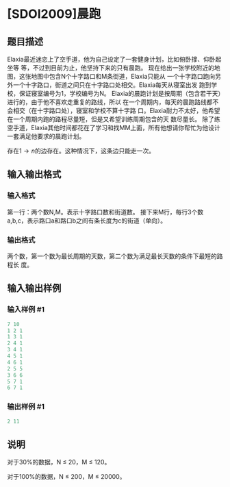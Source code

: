 # [SDOI2009]晨跑

## 题目描述

Elaxia最近迷恋上了空手道，他为自己设定了一套健身计划，比如俯卧撑、仰卧起坐等 等，不过到目前为止，他坚持下来的只有晨跑。 现在给出一张学校附近的地图，这张地图中包含N个十字路口和M条街道，Elaxia只能从 一个十字路口跑向另外一个十字路口，街道之间只在十字路口处相交。Elaxia每天从寝室出发 跑到学校，保证寝室编号为1，学校编号为N。 Elaxia的晨跑计划是按周期（包含若干天）进行的，由于他不喜欢走重复的路线，所以 在一个周期内，每天的晨跑路线都不会相交（在十字路口处），寝室和学校不算十字路 口。Elaxia耐力不太好，他希望在一个周期内跑的路程尽量短，但是又希望训练周期包含的天 数尽量长。 除了练空手道，Elaxia其他时间都花在了学习和找MM上面，所有他想请你帮忙为他设计 一套满足他要求的晨跑计划。

存在$1\rightarrow n$的边存在。这种情况下，这条边只能走一次。

## 输入输出格式

### 输入格式

第一行：两个数N,M。表示十字路口数和街道数。 接下来M行，每行3个数a,b,c，表示路口a和路口b之间有条长度为c的街道（单向）。

### 输出格式

两个数，第一个数为最长周期的天数，第二个数为满足最长天数的条件下最短的路程长 度。

## 输入输出样例

### 输入样例 #1

```cpp
7 10
1 2 1
1 3 1
2 4 1
3 4 1
4 5 1
4 6 1
2 5 5
3 6 6
5 7 1
6 7 1
```


### 输出样例 #1

```cpp
2 11

```
## 说明

对于30%的数据，N ≤ 20，M ≤ 120。

对于100%的数据，N ≤ 200，M ≤ 20000。


